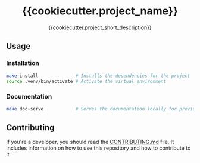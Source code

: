 <!-- markdownlint-disable MD033 MD041 -->
<div align="center">
    <!-- You can add an image here -->
    <h1 align="center">{{cookiecutter.project_name}}</h1>
</div>

<p align="center">
    {{cookiecutter.project_short_description}}
</p>
<!-- markdownlint-enable MD033 -->

## Usage

### Installation

```bash
make install              # Installs the dependencies for the project
source .venv/bin/activate # Activate the virtual environment
```

### Documentation

```bash
make doc-serve            # Serves the documentation locally for preview
```

## Contributing

If you're a developer, you should read the [CONTRIBUTING.md](CONTRIBUTING.md) file. It includes information on how to use this repository and how to contribute to it.
